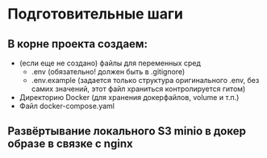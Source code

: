 # Подготовительные шаги
## В корне проекта создаем:
* (если еще не создано) файлы для переменных сред
  - .env (обязательно! должен быть в .gitignore)
  - .env.example (задается только структура оригинального .env, без самих значений, этот файл храниться контролируется гитом)
* Директорию Docker (для хранения докерфайлов, volume и т.п.)
* Файл docker-compose.yaml
## Развёртывание локального S3 minio в докер образе в связке с nginx